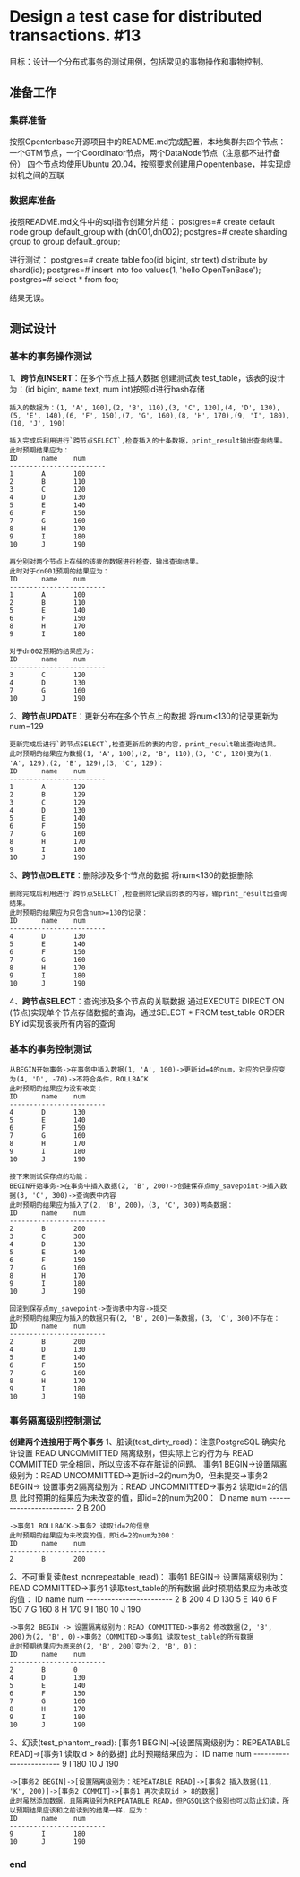 # Design a test case for distributed transactions. #13
目标：设计一个分布式事务的测试用例，包括常见的事物操作和事物控制。

## 准备工作
### 集群准备
按照Opentenbase开源项目中的README.md完成配置，本地集群共四个节点：一个GTM节点，一个Coordinator节点，两个DataNode节点（注意都不进行备份）
四个节点均使用Ubuntu 20.04，按照要求创建用户opentenbase，并实现虚拟机之间的互联
### 数据库准备
按照README.md文件中的sql指令创建分片组：
    postgres=# create default node group default_group with (dn001,dn002);
    postgres=# create sharding group to group default_group;

进行测试：
    postgres=# create table foo(id bigint, str text) distribute by shard(id);
    postgres=# insert into foo values(1, 'hello OpenTenBase');
    postgres=# select * from foo;

结果无误。

## 测试设计
### 基本的事务操作测试
1、**跨节点INSERT**：在多个节点上插入数据
    创建测试表 test_table，该表的设计为：(id bigint, name text, num int)按照id进行hash存储
    
    插入的数据为：(1, 'A', 100),(2, 'B', 110),(3, 'C', 120),(4, 'D', 130),(5, 'E', 140),(6, 'F', 150),(7, 'G', 160),(8, 'H', 170),(9, 'I', 180),(10, 'J', 190)
    
    插入完成后利用进行`跨节点SELECT`,检查插入的十条数据，print_result输出查询结果。
    此时预期结果应为：
    ID      name    num
    ------------------------
    1       A       100
    2       B       110
    3       C       120
    4       D       130
    5       E       140
    6       F       150
    7       G       160
    8       H       170
    9       I       180
    10      J       190

    再分别对两个节点上存储的该表的数据进行检查，输出查询结果。
    此时对于dn001预期的结果应为：
    ID      name    num
    ------------------------
    1       A       100
    2       B       110
    5       E       140
    6       F       150
    8       H       170
    9       I       180

    对于dn002预期的结果应为：
    ID      name    num
    ------------------------
    3       C       120
    4       D       130
    7       G       160
    10      J       190

2、**跨节点UPDATE**：更新分布在多个节点上的数据
    将num<130的记录更新为num=129

    更新完成后进行`跨节点SELECT`,检查更新后的表的内容，print_result输出查询结果。
    此时预期的结果应为数据(1, 'A', 100),(2, 'B', 110),(3, 'C', 120)变为(1, 'A', 129),(2, 'B', 129),(3, 'C', 129)：
    ID      name    num
    ------------------------
    1       A       129
    2       B       129
    3       C       129
    4       D       130
    5       E       140
    6       F       150
    7       G       160
    8       H       170
    9       I       180
    10      J       190

3、**跨节点DELETE**：删除涉及多个节点的数据
    将num<130的数据删除

    删除完成后利用进行`跨节点SELECT`,检查删除记录后的表的内容，输print_result出查询结果。
    此时预期的结果应为只包含num>=130的记录：
    ID      name    num
    ------------------------
    4       D       130
    5       E       140
    6       F       150
    7       G       160
    8       H       170
    9       I       180
    10      J       190

4、**跨节点SELECT**：查询涉及多个节点的关联数据
    通过EXECUTE DIRECT ON (节点)实现单个节点存储数据的查询，通过SELECT * FROM test_table ORDER BY id实现该表所有内容的查询

### 基本的事务控制测试
    从BEGIN开始事务->在事务中插入数据(1, 'A', 100)->更新id=4的num，对应的记录应变为(4, 'D', -70)->不符合条件，ROLLBACK
    此时预期的结果应为没有改变：
    ID      name    num
    ------------------------
    4       D       130
    5       E       140
    6       F       150
    7       G       160
    8       H       170
    9       I       180
    10      J       190

    接下来测试保存点的功能：
    BEGIN开始事务->在事务中插入数据(2, 'B', 200)->创建保存点my_savepoint->插入数据(3, 'C', 300)->查询表中内容
    此时预期的结果应为插入了(2, 'B', 200)，(3, 'C', 300)两条数据：
    ID      name    num
    ------------------------
    2       B       200
    3       C       300
    4       D       130
    5       E       140
    6       F       150
    7       G       160
    8       H       170
    9       I       180
    10      J       190

    回滚到保存点my_savepoint->查询表中内容->提交
    此时预期的结果应为插入的数据只有(2, 'B', 200)一条数据，(3, 'C', 300)不存在：
    ID      name    num
    ------------------------
    2       B       200
    4       D       130
    5       E       140
    6       F       150
    7       G       160
    8       H       170
    9       I       180
    10      J       190
### 事务隔离级别控制测试
**创建两个连接用于两个事务**
1、脏读(test_dirty_read)：注意PostgreSQL 确实允许设置 READ UNCOMMITTED 隔离级别，但实际上它的行为与 READ COMMITTED 完全相同，所以应该不存在脏读的问题。
    事务1 BEGIN->设置隔离级别为：READ UNCOMMITTED->更新id=2的num为0，但未提交->事务2 BEGIN-> 设置事务2隔离级别为：READ UNCOMMITTED->事务2 读取id=2的信息
    此时预期的结果应为未改变的值，即id=2的num为200：
    ID      name    num
    ------------------------
    2       B       200

    ->事务1 ROLLBACK->事务2 读取id=2的信息
    此时预期的结果应为未改变的值，即id=2的num为200：
    ID      name    num
    ------------------------
    2       B       200
2、不可重复读(test_nonrepeatable_read)：
    事务1 BEGIN-> 设置隔离级别为：READ COMMITTED->事务1 读取test_table的所有数据
    此时预期结果应为未改变的值：
    ID      name    num
    ------------------------
    2       B       200
    4       D       130
    5       E       140
    6       F       150
    7       G       160
    8       H       170
    9       I       180
    10      J       190

    ->事务2 BEGIN -> 设置隔离级别为：READ COMMITTED->事务2 修改数据(2, 'B', 200)为(2, 'B', 0)->事务2 COMMITED->事务1 读取test_table的所有数据
    此时预期结果应为原来的(2, 'B', 200)变为(2, 'B', 0)：
    ID      name    num
    ------------------------
    2       B       0
    4       D       130
    5       E       140
    6       F       150
    7       G       160
    8       H       170
    9       I       180
    10      J       190

3、幻读(test_phantom_read):
    [事务1 BEGIN]->[设置隔离级别为：REPEATABLE READ]->[事务1 读取id > 8的数据]
    此时预期结果应为：
    ID      name    num
    ------------------------
    9       I       180
    10      J       190

    ->[事务2 BEGIN]->[设置隔离级别为：REPEATABLE READ]->[事务2 插入数据(11, 'K', 200)]->[事务2 COMMIT]->[事务1 再次读取id > 8的数据]
    此时虽然添加数据，且隔离级别为REPEATABLE READ，但PGSQL这个级别也可以防止幻读，所以预期结果应该和之前读到的结果一样，应为：
    ID      name    num
    ------------------------
    9       I       180
    10      J       190
### end